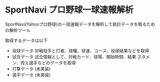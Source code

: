 SportNavi プロ野球一球速報解析
==============================

SportNavi(Yahooプロ野球)の一球速報データを解析して統計データを取るための解析ツール

取得するデータは以下
* 投球データ
  対戦投手と打者、球種、球速、コース、投球結果などを取得
* 試合データ
  試合情報として、対戦カード、球場、開始時間、結果
  スタメン、控え選手などのデータを取得
* 打撃データ
  (未実装)
* 選手データ
  (未実装)


